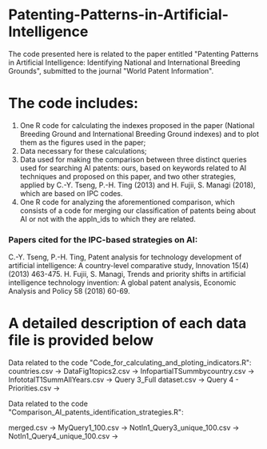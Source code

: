 # Patenting-Patterns-in-Artificial-Intelligence

The code presented here is related to the paper entitled "Patenting Patterns in Artificial Intelligence: 
Identifying National and International Breeding Grounds", submitted to the journal "World Patent Information".

# The code includes:
1. One R code for calculating the indexes proposed in the paper (National Breeding Ground and International Breeding Ground indexes) and to plot them as the figures used in the paper;
2. Data necessary for these calculations;
3. Data used for making the comparison between three distinct queries used for searching AI patents: ours, based on keywords related to AI techniques and proposed on this paper,  and two other strategies, applied by C.-Y. Tseng, P.-H. Ting (2013) and H. Fujii, S. Managi (2018), which are based on IPC codes.
4. One R code for analyzing the aforementioned comparison, which consists of a code for merging our classification of patents being about AI or not with the appln_ids to which they are related.

### Papers cited for the IPC-based strategies on AI: 
C.-Y. Tseng, P.-H. Ting, Patent analysis for technology development of artificial intelligence: A country-level comparative study, Innovation 15(4) (2013) 463-475.
H. Fujii, S. Managi, Trends and priority shifts in artificial intelligence technology invention: A global patent analysis, Economic Analysis and Policy 58 (2018) 60-69.

# A detailed description of each data file is provided below

Data related to the code "Code_for_calculating_and_ploting_indicators.R":
countries.csv →
DataFig1topics2.csv →
InfopartialTSummbycountry.csv →
InfototalT1SummAllYears.csv →
Query 3_Full dataset.csv →
Query 4 - Priorities.csv →

Data related to the code "Comparison_AI_patents_identification_strategies.R":

merged.csv → 
MyQuery1_100.csv → 
NotIn1_Query3_unique_100.csv →
NotIn1_Query4_unique_100.csv → 

